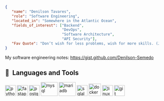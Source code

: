 <!-- ## Hi there<img src="https://media.giphy.com/media/hvRJCLFzcasrR4ia7z/giphy.gif" width="30px"/> -->
```json
{
   "name": "Denilson Tavares",
   "role": "Software Engineering",
   "located_in": "Somewhere in the Atlantic Ocean",
   "fields_of_interest": ["Backend",
                          "DevOps",
                          "Software Architecture",
                          "API Security"],
   "Fav Quote": "Don’t wish for less problems, wish for more skills. (John Earl Shoaff)"
}
```

My software engineering notes: https://gist.github.com/Denilson-Semedo


<h2> 🚀 &nbsp;Languages and Tools</h2>
<p align="left">
<img src="https://cdn.jsdelivr.net/gh/devicons/devicon/icons/python/python-original.svg" alt="python" width="35" height="35"/> 
<img src="https://cdn.jsdelivr.net/gh/devicons/devicon/icons/fastapi/fastapi-original.svg" alt="fastapi" width="35" height="35"/>  
<img src="https://cdn.jsdelivr.net/gh/devicons/devicon/icons/postgresql/postgresql-original.svg" alt="postgresql" width="35" height="35"/>  
<img src="https://cdn.jsdelivr.net/gh/devicons/devicon/icons/mysql/mysql-original-wordmark.svg" alt="mysql" width="55" height="45"/> 
<img src="https://cdn.jsdelivr.net/gh/devicons/devicon/icons/mariadb/mariadb-original-wordmark.svg" alt="mariadb" width="55" height="45"/> 
<img src="https://cdn.jsdelivr.net/gh/devicons/devicon/icons/sqlalchemy/sqlalchemy-original.svg" alt="sqlalchemy" width="35" height="35"/>  
<img src="https://cdn.jsdelivr.net/gh/devicons/devicon/icons/docker/docker-original.svg" alt="docker" width="40" height="40"/> 
<img src="https://cdn.jsdelivr.net/gh/devicons/devicon/icons/linux/linux-original.svg" alt="linux" width="35" height="35"/>   
<img src="https://cdn.jsdelivr.net/gh/devicons/devicon/icons/git/git-original.svg" alt="git" width="35" height="35"/>          
</p>

